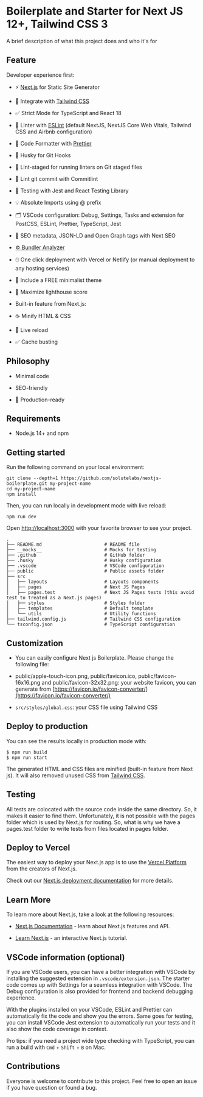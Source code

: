 
# Boilerplate and Starter for Next JS 12+, Tailwind CSS 3 

A brief description of what this project does and who it's for


## Feature

Developer experience first:


- ⚡ [Next.js](https://nextjs.org/) for Static Site Generator

- 💎 Integrate with [Tailwind CSS](https://tailwindcss.com/)

- ✅ Strict Mode for TypeScript and React 18

- 📏 Linter with [ESLint](https://eslint.org/) (default NextJS, NextJS Core Web Vitals, Tailwind CSS and Airbnb configuration)

- 💖 Code Formatter with [Prettier](https://prettier.io/)

- 🦊 Husky for Git Hooks

- 🚫 Lint-staged for running linters on Git staged files

- 🚓 Lint git commit with Commitlint

- 🦺 Testing with Jest and React Testing Library

- 💡 Absolute Imports using @ prefix

- 🗂 VSCode configuration: Debug, Settings, Tasks and extension for PostCSS, ESLint, Prettier, TypeScript, Jest

- 🤖 SEO metadata, JSON-LD and Open Graph tags with Next SEO


- [⚙️ Bundler Analyzer](https://www.npmjs.com/package/@next/bundle-analyzer)

- 🖱️ One click deployment with Vercel or Netlify (or manual deployment to any hosting services)

- 🌈 Include a FREE minimalist theme

- 💯 Maximize lighthouse score

- Built-in feature from Next.js:

- ☕ Minify HTML & CSS

- 💨 Live reload

- ✅ Cache busting


## Philosophy

- Minimal code

- SEO-friendly

- 🚀 Production-ready


## Requirements

- Node.js 14+ and npm


## Getting started
  
  Run the following command on your local environment:


    git clone --depth=1 https://github.com/solutelabs/nextjs-boilerplate.git my-project-name
    cd my-project-name
    npm install

Then, you can run locally in development mode with live reload:

    npm run dev

Open [http://localhost:3000](http://localhost:3000) with your favorite browser to see your project.

    .
    ├── README.md                       # README file
    ├── __mocks__                       # Mocks for testing
    ├── .github                         # GitHub folder
    ├── .husky                          # Husky configuration
    ├── .vscode                         # VSCode configuration
    ├── public                          # Public assets folder
    ├── src
    │   ├── layouts                     # Layouts components
    │   ├── pages                       # Next JS Pages
    │   ├── pages.test                  # Next JS Pages tests (this avoid test to treated as a Next.js pages)
    │   ├── styles                      # Styles folder
    │   ├── templates                   # Default template
    │   └── utils                       # Utility functions
    ├── tailwind.config.js              # Tailwind CSS configuration
    └── tsconfig.json                   # TypeScript configuration

## Customization
- You can easily configure Next js Boilerplate. Please change the following file:

- public/apple-touch-icon.png, public/favicon.ico, public/favicon-16x16.png and public/favicon-32x32.png: your website favicon, you can generate from [https://favicon.io/favicon-converter/](https://favicon.io/favicon-converter/)

- `src/styles/global.css`: your CSS file using Tailwind CSS

## Deploy to production
 You can see the results locally in production mode with:

    $ npm run build
    $ npm run start


The generated HTML and CSS files are minified (built-in feature from Next js). It will also removed unused CSS from [Tailwind CSS](https://tailwindcss.com/).

## Testing


 All tests are colocated with the source code inside the same directory. So, it makes it easier to find them. Unfortunately, it is not possible with the pages folder which is used by Next.js for routing. So, what is why we have a pages.test folder to write tests from files located in pages folder.

## Deploy to Vercel
The easiest way to deploy your Next.js app is to use the [Vercel Platform](https://vercel.com/new?utm_medium=default-template&filter=next.js&utm_source=create-next-app&utm_campaign=create-next-app-readme) from the creators of Next.js.

Check out our [Next.js deployment documentation](https://nextjs.org/docs/deployment) for more details.

## Learn More
To learn more about Next.js, take a look at the following resources:

- [Next.js Documentation](https://nextjs.org/docs) - learn about Next.js features and API.

- [Learn Next.js](https://nextjs.org/learn/foundations/about-nextjs) - an interactive Next.js tutorial.


## VSCode information (optional)

If you are VSCode users, you can have a better integration with VSCode by installing the suggested extension in `.vscode/extension.json`. The starter code comes up with Settings for a seamless integration with VSCode. The Debug configuration is also provided for frontend and backend debugging experience.


With the plugins installed on your VSCode, ESLint and Prettier can automatically fix the code and show you the errors. Same goes for testing, you can install VSCode Jest extension to automatically run your tests and it also show the code coverage in context.

Pro tips: if you need a project wide type checking with TypeScript, you can run a build with `Cmd` + `Shift` + `B` on Mac.

## Contributions

 Everyone is welcome to contribute to this project. Feel free to open an issue if you have question or found a bug.


